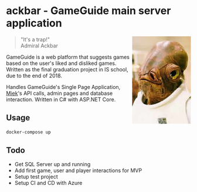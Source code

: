 # ackbar - GameGuide main server application

<img src="ackbar-small.jpg"
 alt="Picture of Admiral Ackbar" title="Admiral Ackbar"
 align="right" />

> "It's a trap!"   
> Admiral Ackbar

GameGuide is a web platform that suggests games based on the user's liked and disliked games.
Written as the final graduation project in IS school, due to the end of 2018.

Handles GameGuide's Single Page Application, [Miek](https://github.com/thiagoandf/Miek)'s API calls, admin pages and database interaction.
Written in C# with ASP.NET Core.

## Usage
```bash
docker-compose up
```

## Todo

- Get SQL Server up and running
- Add first game, user and player interactions for MVP
- Setup test project
- Setup CI and CD with Azure
